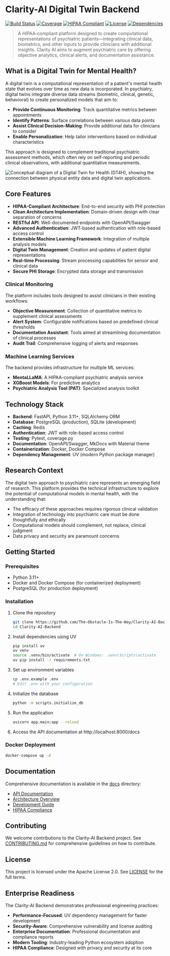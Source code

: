 # Clarity-AI Digital Twin Backend

[![Build Status](https://img.shields.io/badge/build-passing-brightgreen)](https://github.com/The-Obstacle-Is-The-Way/Clarity-AI-Backend/actions) [![Coverage](https://img.shields.io/badge/coverage-85%25-green)](https://github.com/The-Obstacle-Is-The-Way/Clarity-AI-Backend/coverage) [![HIPAA Compliant](https://img.shields.io/badge/HIPAA-compliant-blue)](./docs/content/compliance/HIPAA_Compliance.md) [![License](https://img.shields.io/badge/license-Apache%202.0-blue)](LICENSE) [![Dependencies](https://img.shields.io/badge/deps-UV%20managed-blueviolet)](uv.lock)

> A HIPAA‑compliant platform designed to create computational representations of psychiatric patients—integrating 
> clinical data, biometrics, and other inputs to provide clinicians with additional insights. Clarity AI aims to 
> augment psychiatric care by offering objective analytics, clinical alerts, and documentation assistance.

## What is a Digital Twin for Mental Health?

A digital twin is a computational representation of a patient's mental health state that evolves over time 
as new data is incorporated. In psychiatry, digital twins integrate diverse data streams (biometric, clinical, 
genetic, behavioral) to create personalized models that aim to:

- **Provide Continuous Monitoring**: Track quantitative metrics between appointments
- **Identify Patterns**: Surface correlations between various data points
- **Assist Clinical Decision-Making**: Provide additional data for clinicians to consider
- **Enable Personalization**: Help tailor interventions based on individual characteristics

This approach is designed to complement traditional psychiatric assessment methods, which often rely on 
self-reporting and periodic clinical observations, with additional quantitative measurements.

![Conceptual diagram of a Digital Twin for Health (DT4H), showing the connection between physical entity data and digital twin applications.](./docs/images/digital_twin_concept.png)

## Core Features

- **HIPAA-Compliant Architecture**: End-to-end security with PHI protection
- **Clean Architecture Implementation**: Domain-driven design with clear separation of concerns
- **RESTful API**: Well-documented endpoints with OpenAPI/Swagger
- **Advanced Authentication**: JWT-based authentication with role-based access control
- **Extensible Machine Learning Framework**: Integration of multiple analysis models
- **Digital Twin Management**: Creation and updates of patient digital representations
- **Real-time Processing**: Stream processing capabilities for sensor and clinical data
- **Secure PHI Storage**: Encrypted data storage and transmission

### Clinical Monitoring

The platform includes tools designed to assist clinicians in their existing workflows:

- **Objective Measurement**: Collection of quantitative metrics to supplement clinical assessments
- **Alert System**: Configurable notifications based on predefined clinical thresholds
- **Documentation Assistant**: Tools aimed at streamlining documentation of clinical processes
- **Audit Trail**: Comprehensive logging of alerts and responses

### Machine Learning Services

The backend provides infrastructure for multiple ML services:

- **MentaLLaMA**: A HIPAA-compliant psychiatric analysis service
- **XGBoost Models**: For predictive analytics
- **Psychiatric Analysis Tool (PAT)**: Specialized analysis toolkit

## Technology Stack

- **Backend**: FastAPI, Python 3.11+, SQLAlchemy ORM
- **Database**: PostgreSQL (production), SQLite (development)
- **Caching**: Redis
- **Authentication**: JWT with role-based access control
- **Testing**: Pytest, coverage.py
- **Documentation**: OpenAPI/Swagger, MkDocs with Material theme
- **Containerization**: Docker, Docker Compose
- **Dependency Management**: UV (modern Python package manager)

## Research Context

The digital twin approach to psychiatric care represents an emerging field of research. This platform 
provides the technical infrastructure to explore the potential of computational models in mental health, 
with the understanding that:

- The efficacy of these approaches requires rigorous clinical validation
- Integration of technology into psychiatric care must be done thoughtfully and ethically
- Computational models should complement, not replace, clinical judgment
- Data privacy and security are paramount concerns

## Getting Started

### Prerequisites

- Python 3.11+
- Docker and Docker Compose (for containerized deployment)
- PostgreSQL (for production deployment)

### Installation

1. Clone the repository

   ```bash
   git clone https://github.com/The-Obstacle-Is-The-Way/Clarity-AI-Backend.git
   cd Clarity-AI-Backend
   ```

2. Install dependencies using UV

   ```bash
   pip install uv
   uv venv
   source .venv/bin/activate  # On Windows: .venv\Scripts\activate
   uv pip install -r requirements.txt
   ```

3. Set up environment variables

   ```bash
   cp .env.example .env
   # Edit .env with your configuration
   ```

4. Initialize the database

   ```bash
   python -m scripts.initialize_db
   ```

5. Run the application

   ```bash
   uvicorn app.main:app --reload
   ```

6. Access the API documentation at http://localhost:8000/docs

### Docker Deployment

```bash
docker-compose up -d
```

## Documentation

Comprehensive documentation is available in the [docs](./docs) directory:

- [API Documentation](./docs/content/api/README.md)
- [Architecture Overview](./docs/content/architecture/README.md)
- [Development Guide](./docs/content/development/README.md)
- [HIPAA Compliance](./docs/content/compliance/HIPAA_Compliance.md)

## Contributing

We welcome contributions to the Clarity-AI Backend project. See [CONTRIBUTING.md](./CONTRIBUTING.md) for 
comprehensive guidelines on how to contribute.

## License

This project is licensed under the Apache License 2.0. See [LICENSE](./LICENSE) for the full terms.

## Enterprise Readiness

The Clarity-AI Backend demonstrates professional engineering practices:

- **Performance-Focused**: UV dependency management for faster development
- **Security-Aware**: Comprehensive vulnerability and license auditing
- **Enterprise Documentation**: Professional documentation and compliance reports
- **Modern Tooling**: Industry-leading Python ecosystem adoption
- **HIPAA Compliance**: Designed with privacy and security at its core